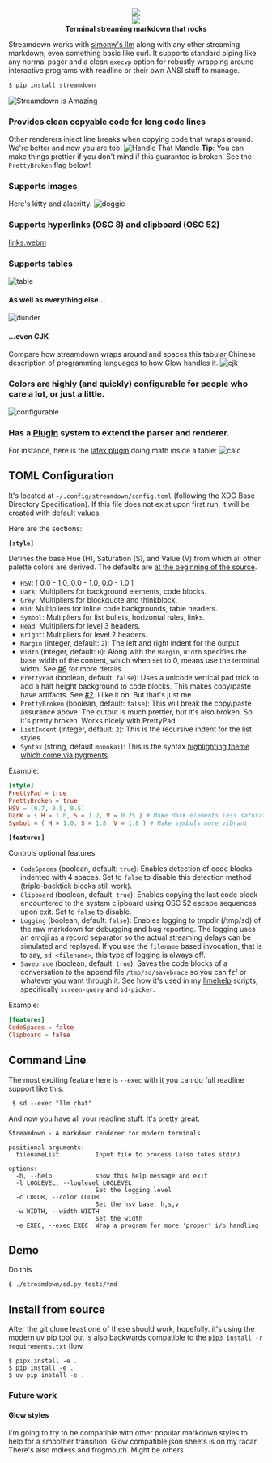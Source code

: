 <p align="center">
<img src=https://github.com/user-attachments/assets/0468eac0-2a00-4e98-82ca-09e6ac679357/>
<br/>
<a href=https://pypi.org/project/streamdown><img src=https://badge.fury.io/py/streamdown.svg/></a>
<br/><strong>Terminal streaming markdown that rocks</strong>

</p>


Streamdown works with [simonw's llm](https://github.com/simonw/llm) along with any other streaming markdown, even something basic like curl. 
It supports standard piping like any normal pager and a clean `execvp` option for robustly wrapping around interactive programs with readline or their own ANSI stuff to manage.
```bash
$ pip install streamdown
```
![Streamdown is Amazing](https://github.com/user-attachments/assets/268cb340-78cc-4df0-a773-c5ac95eceeeb)

### Provides clean copyable code for long code lines
Other renderers inject line breaks when copying code that wraps around. We're better and now you are too!
![Handle That Mandle](https://github.com/user-attachments/assets/a27aa70c-f691-4796-84f0-c2eb18c7de23)
**Tip**: You can make things prettier if you don't mind if this guarantee is broken. See the `PrettyBroken` flag below!

### Supports images
Here's kitty and alacritty. 
![doggie](https://github.com/user-attachments/assets/81c43983-68cd-40c1-b1d5-aa3a52004504)

### Supports hyperlinks (OSC 8) and clipboard (OSC 52)
[links.webm](https://github.com/user-attachments/assets/a5f71791-7c58-4183-ad3b-309f470c08a3)

### Supports tables
![table](https://github.com/user-attachments/assets/dbe3d13e-6bac-4f45-bf30-f1857ed98898)

#### As well as everything else...
![dunder](https://github.com/user-attachments/assets/d41d7fec-6dec-4387-b53d-f2098f269a5e)

#### ...even CJK 
Compare how streamdown wraps around and spaces this tabular Chinese description of programming languages to how Glow handles it.
![cjk](https://github.com/user-attachments/assets/b831a5f3-7ef0-48b8-8d17-bb7b605df16a)

### Colors are highly (and quickly) configurable for people who care a lot, or just a little.
![configurable](https://github.com/user-attachments/assets/19ca2ec9-8ea1-4a79-87ca-8352789269fe)

### Has a [Plugin](https://github.com/kristopolous/Streamdown/tree/main/streamdown/plugins) system to extend the parser and renderer.
For instance, here is the [latex plugin](https://github.com/kristopolous/Streamdown/blob/main/streamdown/plugins/latex.py) doing math inside a table:
![calc](https://github.com/user-attachments/assets/0b0027ca-8ef0-4b4a-b4ae-e36ff623a683)


## TOML Configuration 

It's located at `~/.config/streamdown/config.toml` (following the XDG Base Directory Specification). If this file does not exist upon first run, it will be created with default values. 

Here are the sections:

**`[style]`**

Defines the base Hue (H), Saturation (S), and Value (V) from which all other palette colors are derived. The defaults are [at the beginning of the source](https://github.com/kristopolous/Streamdown/blob/main/streamdown/sd.py#L33).

*   `HSV`: [ 0.0 - 1.0, 0.0 - 1.0, 0.0 - 1.0 ] 
*   `Dark`: Multipliers for background elements, code blocks. 
*   `Grey`: Multipliers for blockquote and thinkblock. 
*   `Mid`: Multipliers for inline code backgrounds, table headers. 
*   `Symbol`: Multipliers for list bullets, horizontal rules, links. 
*   `Head`: Multipliers for level 3 headers. 
*   `Bright`: Multipliers for level 2 headers. 
*   `Margin` (integer, default: `2`): The left and right indent for the output. 
*   `Width` (integer, default: `0`): Along with the `Margin`, `Width` specifies the base width of the content, which when set to 0, means use the terminal width. See [#6](https://github.com/kristopolous/Streamdown/issues/6) for more details
*   `PrettyPad` (boolean, default: `false`): Uses a unicode vertical pad trick to add a half height background to code blocks. This makes copy/paste have artifacts. See [#2](https://github.com/kristopolous/Streamdown/issues/2). I like it on. But that's just me
*   `PrettyBroken` (boolean, default: `false`): This will break the copy/paste assurance above. The output is much prettier, but it's also broken. So it's pretty broken. Works nicely with PrettyPad.
*   `ListIndent` (integer, default: `2`): This is the recursive indent for the list styles.
*   `Syntax` (string, default `monokai`): This is the syntax [highlighting theme which come via pygments](https://pygments.org/styles/).

Example:
```toml
[style]
PrettyPad = true
PrettyBroken = true
HSV = [0.7, 0.5, 0.5]
Dark = { H = 1.0, S = 1.2, V = 0.25 } # Make dark elements less saturated and darker
Symbol = { H = 1.0, S = 1.8, V = 1.8 } # Make symbols more vibrant
```

**`[features]`**

Controls optional features:

*   `CodeSpaces` (boolean, default: `true`): Enables detection of code blocks indented with 4 spaces. Set to `false` to disable this detection method (triple-backtick blocks still work).
*   `Clipboard` (boolean, default: `true`): Enables copying the last code block encountered to the system clipboard using OSC 52 escape sequences upon exit. Set to `false` to disable.
*   `Logging` (boolean, default: `false`): Enables logging to tmpdir (/tmp/sd) of the raw markdown for debugging and bug reporting. The logging uses an emoji as a record separator so the actual streaming delays can be simulated and replayed. If you use the `filename` based invocation, that is to say, `sd <filename>`, this type of logging is always off.
*   `Savebrace` (boolean, default: `true`): Saves the code blocks of a conversation to the append file `/tmp/sd/savebrace` so you can fzf or whatever you want through it. See how it's used in my [llmehelp](https://github.com/kristopolous/llmehelp) scripts, specifically `screen-query` and `sd-picker`.

Example:
```toml
[features]
CodeSpaces = false
Clipboard = false
```

## Command Line
The most exciting feature here is `--exec` with it you can do full readline support like this:

     $ sd --exec "llm chat"

And now you have all your readline stuff. It's pretty great.

```shell
Streamdown - A markdown renderer for modern terminals

positional arguments:
  filenameList          Input file to process (also takes stdin)

options:
  -h, --help            show this help message and exit
  -l LOGLEVEL, --loglevel LOGLEVEL
                        Set the logging level
  -c COLOR, --color COLOR
                        Set the hsv base: h,s,v
  -w WIDTH, --width WIDTH
                        Set the width
  -e EXEC, --exec EXEC  Wrap a program for more 'proper' i/o handling

```

## Demo
Do this

    $ ./streamdown/sd.py tests/*md

## Install from source
After the git clone least one of these should work, hopefully. it's using the modern uv pip tool but is also backwards compatible to the `pip3 install -r requirements.txt` flow.

    $ pipx install -e .
    $ pip install -e .
    $ uv pip install -e . 

### Future work

#### Glow styles
I'm going to try to be compatible with other popular markdown styles to help for a smoother transition. Glow compatible json sheets is on my radar. There's also mdless and frogmouth. Might be others
